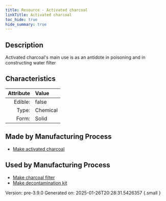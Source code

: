 ```yaml
---
title: Resource - Activated charcoal
linkTitle: Activated charcoal
toc_hide: true
hide_summary: true
---
```


## Description
 &#10;&#9;&#9;Activated charcoal&#39;s main use is as an&#10;&#9;antidote in poisoning and in constructing water filter

## Characteristics

| Attribute      | Value |
|--------:|:------|
|Edible:|false|
|Type:|Chemical|
|Form:|Solid|
 
## Made by Manufacturing Process

- [Make activated charcoal](/docs/definitions/process/make-activated-charcoal)

## Used by Manufacturing Process

- [Make charcoal filter](/docs/definitions/process/make-charcoal-filter)
- [Make decontamination kit](/docs/definitions/process/make-decontamination-kit)


    

Version: pre-3.9.0 Generated on: 2025-01-26T20:28:31.5426357
{.small }
